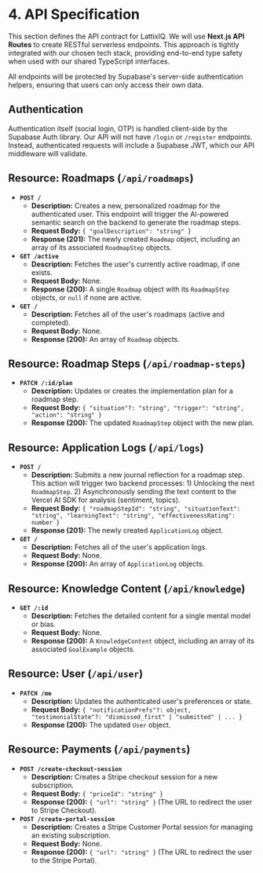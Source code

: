 # **4. API Specification**

This section defines the API contract for LattixIQ. We will use **Next.js API Routes** to create RESTful serverless endpoints. This approach is tightly integrated with our chosen tech stack, providing end-to-end type safety when used with our shared TypeScript interfaces.

All endpoints will be protected by Supabase's server-side authentication helpers, ensuring that users can only access their own data.

## **Authentication**

Authentication itself (social login, OTP) is handled client-side by the Supabase Auth library. Our API will not have `/login` or `/register` endpoints. Instead, authenticated requests will include a Supabase JWT, which our API middleware will validate.

## **Resource: Roadmaps (`/api/roadmaps`)**

- **`POST /`**
    - **Description:** Creates a new, personalized roadmap for the authenticated user. This endpoint will trigger the AI-powered semantic search on the backend to generate the roadmap steps.
    - **Request Body:** `{ "goalDescription": "string" }`
    - **Response (201):** The newly created `Roadmap` object, including an array of its associated `RoadmapStep` objects.
- **`GET /active`**
    - **Description:** Fetches the user's currently active roadmap, if one exists.
    - **Request Body:** None.
    - **Response (200):** A single `Roadmap` object with its `RoadmapStep` objects, or `null` if none are active.
- **`GET /`**
    - **Description:** Fetches all of the user's roadmaps (active and completed).
    - **Request Body:** None.
    - **Response (200):** An array of `Roadmap` objects.

## **Resource: Roadmap Steps (`/api/roadmap-steps`)**

- **`PATCH /:id/plan`**
    - **Description:** Updates or creates the implementation plan for a roadmap step.
    - **Request Body:** `{ "situation"?: "string", "trigger": "string", "action": "string" }`
    - **Response (200):** The updated `RoadmapStep` object with the new plan.

## **Resource: Application Logs (`/api/logs`)**

- **`POST /`**
    - **Description:** Submits a new journal reflection for a roadmap step. This action will trigger two backend processes: 1) Unlocking the next `RoadmapStep`. 2) Asynchronously sending the text content to the Vercel AI SDK for analysis (sentiment, topics).
    - **Request Body:** `{ "roadmapStepId": "string", "situationText": "string", "learningText": "string", "effectivenessRating": number }`
    - **Response (201):** The newly created `ApplicationLog` object.
- **`GET /`**
    - **Description:** Fetches all of the user's application logs.
    - **Request Body:** None.
    - **Response (200):** An array of `ApplicationLog` objects.


## **Resource: Knowledge Content (`/api/knowledge`)**

- **`GET /:id`**
    - **Description:** Fetches the detailed content for a single mental model or bias.
    - **Request Body:** None.
    - **Response (200):** A `KnowledgeContent` object, including an array of its associated `GoalExample` objects.

## **Resource: User (`/api/user`)**

- **`PATCH /me`**
    - **Description:** Updates the authenticated user's preferences or state.
    - **Request Body:** `{ "notificationPrefs"?: object, "testimonialState"?: "dismissed_first" | "submitted" | ... }`
    - **Response (200):** The updated `User` object.

## **Resource: Payments (`/api/payments`)**

- **`POST /create-checkout-session`**
    - **Description:** Creates a Stripe checkout session for a new subscription.
    - **Request Body:** `{ "priceId": "string" }`
    - **Response (200):** `{ "url": "string" }` (The URL to redirect the user to Stripe Checkout).
- **`POST /create-portal-session`**
    - **Description:** Creates a Stripe Customer Portal session for managing an existing subscription.
    - **Request Body:** None.
    - **Response (200):** `{ "url": "string" }` (The URL to redirect the user to the Stripe Portal).
